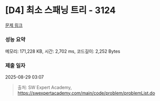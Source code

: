 # [D4] 최소 스패닝 트리 - 3124 

[문제 링크](https://swexpertacademy.com/main/code/problem/problemDetail.do?contestProbId=AV_mSnmKUckDFAWb) 

### 성능 요약

메모리: 171,228 KB, 시간: 2,702 ms, 코드길이: 2,252 Bytes

### 제출 일자

2025-08-29 03:07



> 출처: SW Expert Academy, https://swexpertacademy.com/main/code/problem/problemList.do
